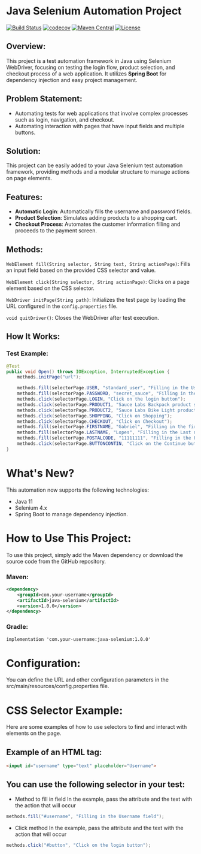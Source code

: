 # Java Selenium Automation Project

[![Build Status](https://travis-ci.org/your-username/java-selenium.svg?branch=master)](https://travis-ci.org/your-username/java-selenium "Travis CI")
[![codecov](https://codecov.io/gh/your-username/java-selenium/branch/master/graph/badge.svg)](https://codecov.io/gh/your-username/java-selenium)
[![Maven Central](https://img.shields.io/maven-central/v/io.github.your-username/automation.svg?label=Maven%20Central)](https://search.maven.org/search?q=g:%22io.github.your-username%22%20AND%20a:%22automation%22)
[![License](https://img.shields.io/badge/License-Apache%202.0-blue.svg)](https://opensource.org/licenses/Apache-2.0)

## Overview:

This project is a test automation framework in Java using Selenium WebDriver, focusing on testing the login flow, product selection, and checkout process of a web application. It utilizes **Spring Boot** for dependency injection and easy project management.

## Problem Statement:
- Automating tests for web applications that involve complex processes such as login, navigation, and checkout.
- Automating interaction with pages that have input fields and multiple buttons.

## Solution:
This project can be easily added to your Java Selenium test automation framework, providing methods and a modular structure to manage actions on page elements.

## Features:

- **Automatic Login**: Automatically fills the username and password fields.
- **Product Selection**: Simulates adding products to a shopping cart.
- **Checkout Process**: Automates the customer information filling and proceeds to the payment screen.

## Methods:
  `WebElement fill(String selector, String text, String actionPage)`: Fills an input field based on the provided CSS selector and value.
  
  `WebElement click(String selector, String actionPage)`: Clicks on a page element based on the CSS selector.
  
  `WebDriver initPage(String path)`: Initializes the test page by loading the URL configured in the `config.properties` file.
  
  `void quitDriver()`: Closes the WebDriver after test execution.

## How It Works:

### Test Example:

```java
@Test
public void Open() throws IOException, InterruptedException {
    methods.initPage("url");

    methods.fill(selectorPage.USER, "standard_user", "Filling in the Username field");
    methods.fill(selectorPage.PASSWORD, "secret_sauce", "Filling in the Password field");
    methods.click(selectorPage.LOGIN, "Click on the login button");
    methods.click(selectorPage.PRODUCT1, "Sauce Labs Backpack product selected");
    methods.click(selectorPage.PRODUCT2, "Sauce Labs Bike Light product selected");
    methods.click(selectorPage.SHOPPING, "Click on Shopping");
    methods.click(selectorPage.CHECKOUT, "Click on Checkout");
    methods.fill(selectorPage.FIRSTNAME, "Gabriel", "Filling in the first name");
    methods.fill(selectorPage.LASTNAME, "Lopes", "Filling in the Last name field");
    methods.fill(selectorPage.POSTALCODE, "11111111", "Filling in the Postal Code field");
    methods.click(selectorPage.BUTTONCONTIN, "Click on the Continue button");
}
```

# What's New?

This automation now supports the following technologies:
- Java 11
- Selenium 4.x
- Spring Boot to manage dependency injection.

# How to Use This Project:

To use this project, simply add the Maven dependency or download the source code from the GitHub repository.

### Maven:
```xml
<dependency>
    <groupId>com.your-username</groupId>
    <artifactId>java-selenium</artifactId>
    <version>1.0.0</version>
</dependency>
```
### Gradle:
```xml
implementation 'com.your-username:java-selenium:1.0.0'
```

# Configuration:

You can define the URL and other configuration parameters in the src/main/resources/config.properties file.

# CSS Selector Example:
 
Here are some examples of how to use selectors to find and interact with elements on the page.

## Example of an HTML tag:

```html
<input id="username" type="text" placeholder="Username">
```
## You can use the following selector in your test:

- Method to fill in field
In the example, pass the attribute and the text with the action that will occur

```java
methods.fill("#username", "Filling in the Username field");
```

- Click method
In the example, pass the attribute and the text with the action that will occur

```java
methods.click("#button", "Click on the login button");
```

